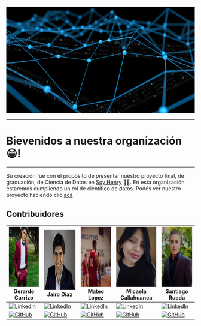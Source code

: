 ![banner_repo_de_bienvenida](profile/src/banner_repo_de_bienvenida.gif)

------
# Bievenidos a nuestra organización😁!
-------
Su creación fue con el propósito de presentar nuestro proyecto final, de graduación, de Ciencia de Datos en [Soy Henry](https://www.soyhenry.com/carrera-data-science) 🚀💛. 
En esta organización estaremos cumpliendo un rol de científico de datos. Podés ver nuestro proyecto haciendo clic [acá](https://github.com/ConsultoraAnalisisDeMercado/PF_CONSULTORA_MID)

## Contribuidores

| <img src="profile/src/gerard.jpg" width="150px" height="160px"> Gerardo Carrizo | <img src="profile/src/jairo.jpg" width="230px" height="160px"> Jairo Díaz | <img src="profile/src/Mate.jpg" width="180px" height="160px"> Mateo Lopez | <img src="profile/src/Mica.jpg" width="130px" height="160px"> Micaela Callahuanca | <img src="profile/src/Santi.jpg" width="130px" height="160px"> Santiago Rueda |
|---|---|---|---|---|
| [![LinkedIn](https://img.shields.io/badge/linkedin-%230077B5.svg?style=for-the-badge&logo=linkedin&logoColor=white)](https://www.linkedin.com/in/gerardo-carrizo-508b16133/) | [![LinkedIn](https://img.shields.io/badge/linkedin-%230077B5.svg?style=for-the-badge&logo=linkedin&logoColor=white)](https://www.linkedin.com/in/jairoadiaz/) | [![LinkedIn](https://img.shields.io/badge/linkedin-%230077B5.svg?style=for-the-badge&logo=linkedin&logoColor=white)](https://www.linkedin.com/in/mateo-lopez-ba06861b3) | [![LinkedIn](https://img.shields.io/badge/linkedin-%230077B5.svg?style=for-the-badge&logo=linkedin&logoColor=white)](https://www.linkedin.com/in/micaelacallahuanca/) | [![LinkedIn](https://img.shields.io/badge/linkedin-%230077B5.svg?style=for-the-badge&logo=linkedin&logoColor=white)](https://www.linkedin.com/in/santiago-rueda-mira-050b55113/) |
| [![GitHub](https://img.shields.io/badge/github-%23121011.svg?style=for-the-badge&logo=github&logoColor=white)](https://github.com/Gerardgfc) | [![GitHub](https://img.shields.io/badge/github-%23121011.svg?style=for-the-badge&logo=github&logoColor=white)](https://github.com/jadiazpe) | [![GitHub](https://img.shields.io/badge/github-%23121011.svg?style=for-the-badge&logo=github&logoColor=white)](https://github.com/luifa04) | [![GitHub](https://img.shields.io/badge/github-%23121011.svg?style=for-the-badge&logo=github&logoColor=white)](https://github.com/MicaelaCallahuanca) | [![GitHub](https://img.shields.io/badge/github-%23121011.svg?style=for-the-badge&logo=github&logoColor=white)](https://github.com/santiagrueda) |
